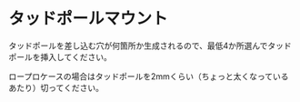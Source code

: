 # タッドポールマウント

タッドポールを差し込む穴が何箇所か生成されるので、最低4か所選んでタッドポールを挿入してください。

ロープロケースの場合はタッドポールを2mmくらい（ちょっと太くなっているあたり）切ってください。